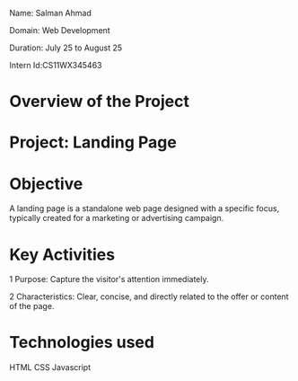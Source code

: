 Name: Salman Ahmad

Domain: Web Development

Duration: July 25 to August 25

Intern Id:CS11WX345463

# Overview of the Project

# Project: Landing Page

# Objective 
A landing page is a standalone web page designed with a specific focus,
typically created for a marketing or advertising campaign. 

# Key Activities 

1 Purpose: Capture the visitor's attention immediately.

2 Characteristics: Clear, concise, and directly related to the offer or content of the page.

# Technologies used
HTML
CSS
Javascript 
